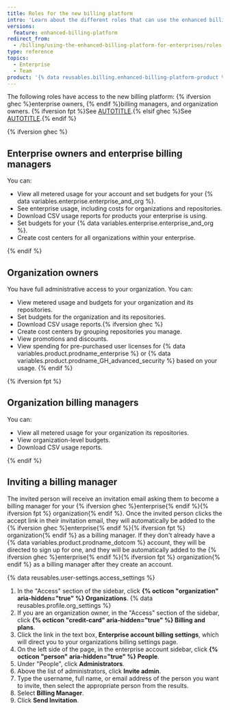 ```yaml
---
title: Roles for the new billing platform
intro: 'Learn about the different roles that can use the enhanced billing platform.'
versions:
  feature: enhanced-billing-platform
redirect_from:
  - /billing/using-the-enhanced-billing-platform-for-enterprises/roles-for-the-enhanced-billing-platform
type: reference
topics:
  - Enterprise
  - Team
product: '{% data reusables.billing.enhanced-billing-platform-product %}'
---
```


The following roles have access to the new billing platform: {% ifversion ghec %}enterprise owners, {% endif %}billing managers, and organization owners. {% ifversion fpt %}See [AUTOTITLE](/organizations/managing-peoples-access-to-your-organization-with-roles/roles-in-an-organization).{% elsif ghec %}See [AUTOTITLE](/admin/managing-accounts-and-repositories/managing-users-in-your-enterprise/roles-in-an-enterprise).{% endif %}

{% ifversion ghec %}

## Enterprise owners and enterprise billing managers

You can:

* View all metered usage for your account and set budgets for your {% data variables.enterprise.enterprise_and_org %}.
* See enterprise usage, including costs for organizations and repositories.
* Download CSV usage reports for products your enterprise is using.
* Set budgets for your {% data variables.enterprise.enterprise_and_org %}.
* Create cost centers for all organizations within your enterprise.

{% endif %}

## Organization owners

You have full administrative access to your organization. You can:

* View metered usage and budgets for your organization and its repositories.
* Set budgets for the organization and its repositories.
* Download CSV usage reports.{% ifversion ghec %}
* Create cost centers by grouping repositories you manage.
* View promotions and discounts.
* View spending for pre-purchased user licenses for {% data variables.product.prodname_enterprise %} or {% data variables.product.prodname_GH_advanced_security %} based on your usage.
{% endif %}

{% ifversion fpt %}

## Organization billing managers

You can:

* View all metered usage for your organization its repositories.
* View organization-level budgets.
* Download CSV usage reports.

{% endif %}

## Inviting a billing manager

The invited person will receive an invitation email asking them to become a billing manager for your {% ifversion ghec %}enterprise{% endif %}{% ifversion fpt %} organization{% endif %}. Once the invited person clicks the accept link in their invitation email, they will automatically be added to the {% ifversion ghec %}enterprise{% endif %}{% ifversion fpt %} organization{% endif %} as a billing manager. If they don't already have a {% data variables.product.prodname_dotcom %} account, they will be directed to sign up for one, and they will be automatically added to the {% ifversion ghec %}enterprise{% endif %}{% ifversion fpt %} organization{% endif %} as a billing manager after they create an account.

{% data reusables.user-settings.access_settings %}
1. In the "Access" section of the sidebar, click **{% octicon "organization" aria-hidden="true" %} Organizations**.
{% data reusables.profile.org_settings %}
1. If you are an organization owner, in the "Access" section of the sidebar, click **{% octicon "credit-card" aria-hidden="true" %} Billing and plans**.
1. Click the link in the text box, **Enterprise account billing settings**, which will direct you to your organizations billing settings page.
1. On the left side of the page, in the enterprise account sidebar, click **{% octicon "person" aria-hidden="true" %} People**.
1. Under "People", click **Administrators**.
1. Above the list of administrators, click **Invite admin**.
1. Type the username, full name, or email address of the person you want to invite, then select the appropriate person from the results.
1. Select **Billing Manager**.
1. Click **Send Invitation**.
